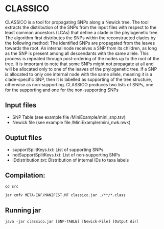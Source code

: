 # CLASSICO

CLASSICO is a tool for propagating SNPs along a Newick tree. The tool extracts the distribution of the SNPs from the input files with respect to the least common ancestors (LCAs) that define a clade in the phylogenetic tree. The algorithm first distributes the SNPs within the reconstructed clades by the following method: The identified SNPs are propagated from the leaves towards the root. An internal node receives a SNP from its children, as long as the SNP is present among all descendants with the same allele. This process is repeated through post-ordering of the nodes up to the root of the tree. It is important to note that some SNPs might not propagate at all and will be allocated only to one of the leaves of the phylogenetic tree. If a SNP is allocated to only one internal node with the same allele, meaning it is a clade-specific SNP, then it is labelled as supporting of the tree structure, otherwise as non-supporting. CLASSICO produces two lists of SNPs, one for the supporting and one for the non-supporting SNPs

## Input files
- SNP Table (see example file /MiniExample/mini_snp.tsv)
- Newick file (see example file /MiniExample/mini_nwk.nwk)

## Ouptut files
- supportSplitKeys.txt: List of supporting SNPs
- notSupportSplitKeys.txt: List of non-supporting SNPs
- IDdistribution.txt: Distribution of internal IDs to taxa labels

## Compilation: 
`cd src`

`jar cmfv META-INF/MANIFEST.MF classico.jar ./**/*.class`

## Running jar
`java -jar classico.jar [SNP-TABLE] [Newick-File] [Output dir]`
